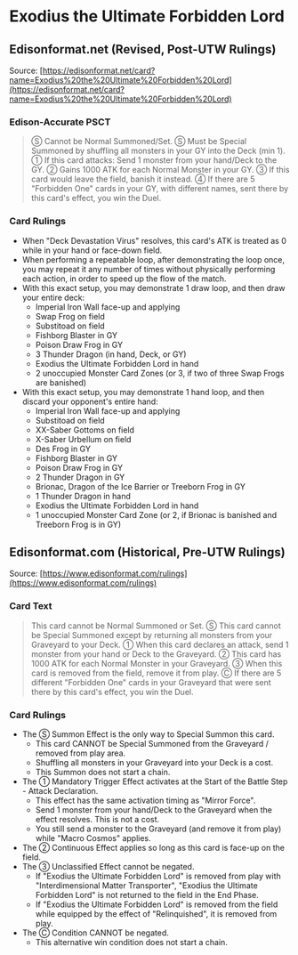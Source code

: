 # Exodius the Ultimate Forbidden Lord

## Edisonformat.net (Revised, Post-UTW Rulings)

Source: [https://edisonformat.net/card?name=Exodius%20the%20Ultimate%20Forbidden%20Lord](https://edisonformat.net/card?name=Exodius%20the%20Ultimate%20Forbidden%20Lord)

### Edison-Accurate PSCT

> Ⓢ Cannot be Normal Summoned/Set.
> Ⓢ Must be Special Summoned by shuffling all monsters in your GY into the Deck (min 1).
> ① If this card attacks: Send 1 monster from your hand/Deck to the GY.
> ② Gains 1000 ATK for each Normal Monster in your GY.
> ③ If this card would leave the field, banish it instead.
> ④ If there are 5 "Forbidden One" cards in your GY, with different names, sent there by this card's effect, you win the Duel.

### Card Rulings

* When "Deck Devastation Virus" resolves, this card's ATK is treated as 0 while in your hand or face-down field.
* When performing a repeatable loop, after demonstrating the loop once, you may repeat it any number of times without physically performing each action, in order to speed up the flow of the match.
* With this exact setup, you may demonstrate 1 draw loop, and then draw your entire deck:
    - Imperial Iron Wall face-up and applying
    - Swap Frog on field
    - Substitoad on field
    - Fishborg Blaster in GY
    - Poison Draw Frog in GY
    - 3 Thunder Dragon (in hand, Deck, or GY)
    - Exodius the Ultimate Forbidden Lord in hand
    - 2 unoccupied Monster Card Zones (or 3, if two of three Swap Frogs are banished)
* With this exact setup, you may demonstrate 1 hand loop, and then discard your opponent's entire hand:
    - Imperial Iron Wall face-up and applying
    - Substitoad on field
    - XX-Saber Gottoms on field
    - X-Saber Urbellum on field
    - Des Frog in GY
    - Fishborg Blaster in GY
    - Poison Draw Frog in GY
    - 2 Thunder Dragon in GY
    - Brionac, Dragon of the Ice Barrier or Treeborn Frog in GY
    - 1 Thunder Dragon in hand
    - Exodius the Ultimate Forbidden Lord in hand
    - 1 unoccupied Monster Card Zone (or 2, if Brionac is banished and Treeborn Frog is in GY)

## Edisonformat.com (Historical, Pre-UTW Rulings)

Source: [https://www.edisonformat.com/rulings](https://www.edisonformat.com/rulings)

### Card Text

> This card cannot be Normal Summoned or Set. Ⓢ This card cannot be Special Summoned except by returning all monsters from your Graveyard to your Deck. ① When this card declares an attack, send 1 monster from your hand or Deck to the Graveyard. ② This card has 1000 ATK for each Normal Monster in your Graveyard. ③ When this card is removed from the field, remove it from play. Ⓒ If there are 5 different "Forbidden One" cards in your Graveyard that were sent there by this card's effect, you win the Duel.

### Card Rulings

*   The Ⓢ Summon Effect is the only way to Special Summon this card.
    *   This card CANNOT be Special Summoned from the Graveyard / removed from play area.
    *   Shuffling all monsters in your Graveyard into your Deck is a cost.
    *   This Summon does not start a chain.
*   The ① Mandatory Trigger Effect activates at the Start of the Battle Step - Attack Declaration.
    *   This effect has the same activation timing as "Mirror Force".
    *   Send 1 monster from your hand/Deck to the Graveyard when the effect resolves. This is not a cost.
    *   You still send a monster to the Graveyard (and remove it from play) while "Macro Cosmos" applies.
*   The ② Continuous Effect applies so long as this card is face-up on the field.
*   The ③ Unclassified Effect cannot be negated.
    *   If "Exodius the Ultimate Forbidden Lord" is removed from play with "Interdimensional Matter Transporter", "Exodius the Ultimate Forbidden Lord" is not returned to the field in the End Phase.
    *   If "Exodius the Ultimate Forbidden Lord" is removed from the field while equipped by the effect of "Relinquished", it is removed from play.
*   The Ⓒ Condition CANNOT be negated.
    *   This alternative win condition does not start a chain.
